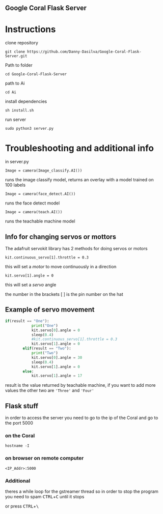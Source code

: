 ## Google Coral Flask Server


# Instructions
clone repository

`git clone https://github.com/Danny-Dasilva/Google-Coral-Flask-Server.git`

Path to folder

`cd Google-Coral-Flask-Server`

path to Ai

`cd Ai `

install dependencies

`sh install.sh`

run server

`sudo python3 server.py`

# Troubleshooting and additional info 

in server.py

`Image = camera(Image_classify.AI())`

runs the image classify model, returns an overlay with a model trained on 100 labels

`Image = camera(face_detect.AI())`

runs the face detect model

`Image = camera(teach.AI())`

runs the teachable machine model


## Info for changing servos or mottors

The adafruit servokit library has 2 methods for doing servos or motors

`kit.continuous_servo[1].throttle = 0.3`
 
 this will set a *motor* to move continuously in a direction
 
 `kit.servo[1].angle = 0`
 
 this will set a *servo* angle 
 
 the number in the brackets [ ] is the pin number on the hat
 
 ## Example of servo movement
 
```python
if(result == "One"):
            print("One")
            kit.servo[0].angle = 0
            sleep(0.4)
            #kit.continuous_servo[1].throttle = 0.3
            kit.servo[1].angle = 0
        elif(result == "Two"):
            print("Two")
            kit.servo[0].angle = 30
            sleep(0.4)
            kit.servo[1].angle = 0
        else:
            kit.servo[1].angle = 17
```

result is the value returned by teachable machine, if you want to add more values the other two are `'Three'` and `'Four'`

## Flask stuff

in order to access the server you need to go to the ip of the Coral and go to the port 5000

### on the Coral

`hostname -I`

### on browser on remote computer

`<IP_Addr>:5000`

### Additional

theres a while loop for the gstreamer thread so in order to stop the program you need to spam
<kbd>CTRL</kbd>+<kbd>C</kbd> until it stops

or press <kbd>CTRL</kbd>+<kbd>\

